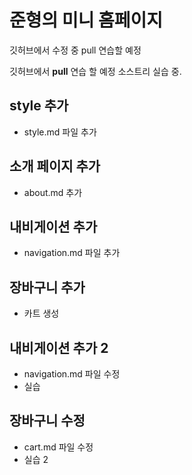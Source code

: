 # 준형의 미니 홈페이지


깃허브에서 수정 중 pull 연습할 예정


깃허브에서 **pull** 연습 할 예정
소스트리 실습 중.

## style 추가
- style.md 파일 추가

## 소개 페이지 추가
- about.md 추가

## 내비게이션 추가
- navigation.md 파일 추가

## 장바구니 추가
- 카트 생성

## 내비게이션 추가 2
- navigation.md 파일 수정
- 실습

## 장바구니 수정
- cart.md 파일 수정
- 실습 2

